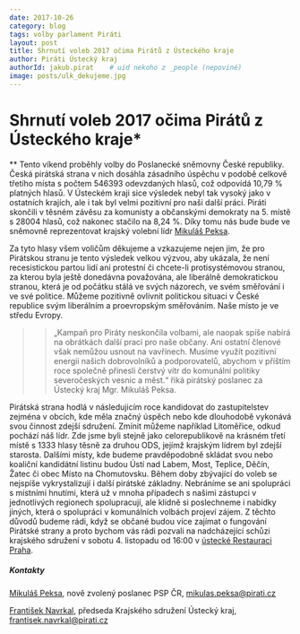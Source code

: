 ```yaml
---
date: 2017-10-26
category: blog
tags: volby parlament Piráti
layout: post
title: Shrnutí voleb 2017 očima Pirátů z Ústeckého kraje
author: Piráti Ústecký kraj
authorId: jakub.pirat    # uid nekoho z _people (nepoviné)
image: posts/ulk_dekujeme.jpg
---
```


         
# Shrnutí voleb 2017 očima Pirátů z Ústeckého kraje*

** Tento víkend proběhly volby do Poslanecké sněmovny České republiky. Česká pirátská strana v nich dosáhla zásadního úspěchu v podobě celkově třetího místa s počtem 546393 odevzdaných hlasů, což odpovídá 10,79 % platných hlasů. V Ústeckém kraji sice výsledek nebyl tak vysoký jako v ostatních krajích, ale i tak byl velmi pozitivní pro naši další práci. Piráti skončili v těsném závěsu za komunisty a občanskými demokraty  na 5. místě s 28004 hlasů, což nakonec stačilo na 8,24 %. Díky tomu nás bude bude ve sněmovně reprezentovat krajský volební lídr [Mikuláš Peksa](/lide/mikulas-peksa).


 Za tyto hlasy všem voličům děkujeme a vzkazujeme nejen jim, že pro Pirátskou stranu je tento výsledek velkou výzvou, aby ukázala, že není recesistickou partou lidí ani protestní či chcete-li protisystémovou stranou, za kterou byla ještě donedávna považována, ale liberálně demokratickou stranou, která je od počátku  stálá ve svých názorech, ve svém směřování i ve své politice. Můžeme pozitivně ovlivnit politickou situaci v České republice svým  liberálním a proevropským směřováním. Naše místo je ve středu Evropy. 

>>„Kampaň pro Piráty neskončila volbami, ale naopak spíše nabírá na obrátkách další prací pro naše občany. Ani ostatní členové však nemůžou usnout na vavřínech. Musíme využít pozitivní energii našich dobrovolníků a podporovatelů, abychom v příštím roce společně přinesli čerstvý vítr do komunální politiky severočeských vesnic a měst.“ řiká pirátský poslanec za Ústecký kraj Mgr. Mikuláš Peksa.

Pirátská strana hodlá v následujicím roce kandidovat do zastupitelstev zejména v obcích, kde měla značný úspěch nebo kde dlouhodobě vykonává svou činnost zdejší sdružení. Zmínit můžeme například Litoměřice, odkud pochází náš lídr. Zde jsme byli stejně jako celorepublikově na krásném třetí místě s 1333 hlasy těsně za druhou ODS, jejímž krajským lídrem byl zdejší starosta. Dalšími místy, kde budeme pravděpodobně skládat svou nebo koaliční kandidátní listinu budou Ústí nad Labem, Most, Teplice, Děčín, Žatec či obec Místo na Chomutovsku. Během doby zbývající do voleb se nejspíše vykrystalizují i další pirátské základny. Nebráníme se ani spolupráci s místními hnutími, která už v mnoha případech s našimi zástupci v jednotlivých regionech spolupracují, ale klidně si poslechneme i nabídky jiných, která o spolupráci v komunálních volbách projeví zájem. Z těchto důvodů budeme rádi, když se občané budou více zajímat o fungování Pirátské strany a proto bychom vás rádi pozvali na nadcházející schůzi krajského sdružení v sobotu 4. listopadu od 16:00 v [ústecké Restauraci Praha](https///www.facebook.com/Restaurace-PRAHA-550303904999928/).

##### Kontakty

[Mikuláš Peksa](/lide/mikulas-peksa), nově zvolený poslanec PSP ČR, mikulas.peksa@pirati.cz

[František Navrkal](/lide/frantisek-navrkal), předseda Krajského sdružení Ústecký kraj, frantisek.navrkal@pirati.cz
